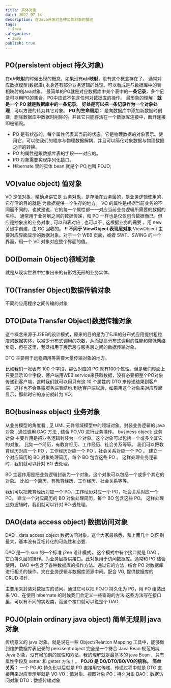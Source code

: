 ```yaml
---
title: 实体对象
date: 2022-07-14
description: 在Java开发对各种实体对象的描述
tags:
 - Java
categories:
 - Java
publish: true
---
```


## PO(persistent object 持久对象)
在**o/r映射**的时候出现的概念，如果没有**o/r映射**，没有这个概念存在了。
通常对应数据模型(数据库),本身还有部分业务逻辑的处理。可以看成是与数据库中的表相映射的java对象。
最简单的PO就是对应数据库中某个表中的**一条记录**，多个记录可以用PO的集合。PO中应该不包含任何对数据库的操作。
最形象的理解：**就是一个 PO 就是数据库中的一条记录**。
**好处是可以把一条记录作为一个对象处理**，可以方便的转为其它对象。
**PO 的生命周期：** 是向数据库中添加新数据时创建，删除数据库中数据时削除的。并且它只能存活在一个数据库连接中，断开连接即被销毁。

- PO 是有状态的，每个属性代表其当前的状态。它是物理数据的对象表示。使用它，可以使我们的程序与物理数据解耦，并且可以简化对象数据与物理数据之间的转换。
- PO 的属性是跟数据库表的字段一一对应的。
- PO 对象需要实现序列化接口。
- Hibernate 里的实体 bean 就是个 PO,也叫 POJO;
## VO(value object) 值对象
VO 是值对象，精确点讲它是 业务对象，是存活在业务层的，是业务逻辑使用的，它存活的目的就是 为数据提供一个生存的地方。
VO 的属性是根据当前业务的不同而不同的，也就是说，它的每一个属性都一一对应当前业务逻辑所需要的数据的名称。
通常用于业务层之间的数据传递，和 PO 一样也是仅仅包含数据而已。但应是抽象出的业务对象 , 可以和表对应 , 也可以不 , 这根据业务的需要 。用 new 关键字创建，由 GC 回收的。
**!! 不同于 ViewObject 表现层对象**
ViewObject 主要对应界面显示的数据对象。对于一个 WEB 页面，或者 SWT、SWING 的一个界面，用一个 VO 对象对应整个界面的值。
## DO(Domain Object)领域对象
就是从现实世界中抽象出来的有形或无形的业务实体。
## TO(Transfer Object)数据传输对象
不同的应用程序之间传输的对象
## DTO(Data Transfer Object)数据传输对象
这个概念来源于J2EE的设计模式，原来的目的是为了EJB的分布式应用提供粗粒度的数据实体，以减少分布式调用的次数，从而提高分布式调用的性能和降低网络负载，但在这里，我泛指用于展示层与服务层之间的数据传输对象。

DTO 主要用于远程调用等需要大量传输对象的地方。

比如我们一张表有 100 个字段，那么对应的 PO 就有100个属性。但是我们界面上只要显示10个字段，客户端用WEB service来获取数据，没有必要把整个PO对象传递到客户端，这时我们就可以用只有这 10 个属性的 DTO 来传递结果到客户端，这样也不会暴露服务端表结构.到达客户端以后，如果用这个对象来对应界面显示，那此时它的身份就转为 VO。
## BO(business object) 业务对象
从业务模型的角度看 , 见 UML 元件领域模型中的领域对象。封装业务逻辑的 java 对象 , 通过调用 DAO 方法 , 结合 PO,VO 进行业务操作。 business object: 业务对象 主要作用是把业务逻辑封装为一个对象。这个对象可以包括一个或多个其它的对象。 比如一个简历，有教育经历、工作经历、社会关系等等。 我们可以把教育经历对应一个 PO ，工作经历对应一个 PO ，社会关系对应一个 PO 。 建立一个对应简历的 BO 对象处理简历，每个 BO 包含这些 PO 。 这样处理业务逻辑时，我们就可以针对 BO 去处理。

BO 主要作用是把业务逻辑封装为一个对象。这个对象可以包括一个或多个其它的对象。
比如一个简历，有教育经历、工作经历、社会关系等等。

我们可以把教育经历对应一个 PO，工作经历对应一个 PO，社会关系对应一个 PO。
建立一个对应简历的 BO 对象处理简历，每个 BO 包含这些 PO。
这样处理业务逻辑时，我们就可以针对 BO 去处理。
## DAO(data access object) 数据访问对象
DAO：data access object 数据访问对象。这个大家最熟悉，和上面几个 O 区别最大，基本没有互相转化的可能性和必要.

DAO 是一个 sun 的一个标准 j2ee 设计模式， 这个模式中有个接口就是 DAO ，它负持久层的操作。为业务层提供接口。此对象用于访问数据库。通常和 PO 结合使用， DAO 中包含了各种数据库的操作方法。通过它的方法 , 结合 PO 对数据库进行相关的操作。夹在业务逻辑与数据库资源中间。配合 VO, 提供数据库的 CRUD 操作.

主要用来封装对数据库的访问。通过它可以把 POJO 持久化为 PO，用 PO 组装出来 VO、在使用 hibernate 的时候我们会定义一些查询的方法,这些方法写在接口里，可以有不同的实现类，而这个接口就可以说是个 DAO.
## POJO(plain ordinary java object) 简单无规则 java 对象
传统意义的 java 对象。就是说在一些 Object/Relation Mapping 工具中，能够做到维护数据库表记录的 persisent object 完全是一个符合 Java Bean 规范的纯 Java 对象，没有增加别的属性和方法。我的理解就是最基本的 java Bean ，只有属性字段及 setter 和 getter 方法！。
**POJO 是 DO/DTO/BO/VO的统称。**
**简单关系：**
一个 POJO 持久化以后就是 PO
直接用它传递、传递过程中就是 DTO
直接用来对应表示层就是 VO
VO：值对象、视图对象
PO：持久对象
DAO：数据访问对象
DTO：数据传输对象